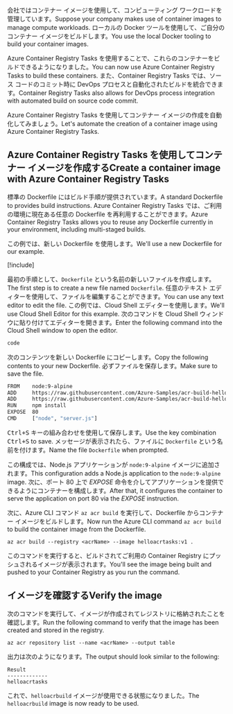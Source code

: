 <span data-ttu-id="9d7ea-101">会社ではコンテナー イメージを使用して、コンピューティング ワークロードを管理しています。</span><span class="sxs-lookup"><span data-stu-id="9d7ea-101">Suppose your company makes use of container images to manage compute workloads.</span></span> <span data-ttu-id="9d7ea-102">ローカルの Docker ツールを使用して、ご自分のコンテナー イメージをビルドします。</span><span class="sxs-lookup"><span data-stu-id="9d7ea-102">You use the local Docker tooling to build your container images.</span></span>

<span data-ttu-id="9d7ea-103">Azure Container Registry Tasks を使用することで、これらのコンテナーをビルドできるようになりました。</span><span class="sxs-lookup"><span data-stu-id="9d7ea-103">You can now use Azure Container Registry Tasks to build these containers.</span></span> <span data-ttu-id="9d7ea-104">また、Container Registry Tasks では、ソース コードのコミット時に DevOps プロセスと自動化されたビルドを統合できます。</span><span class="sxs-lookup"><span data-stu-id="9d7ea-104">Container Registry Tasks also allows for DevOps process integration with automated build on source code commit.</span></span>

<span data-ttu-id="9d7ea-105">Azure Container Registry Tasks を使用してコンテナー イメージの作成を自動化してみましょう。</span><span class="sxs-lookup"><span data-stu-id="9d7ea-105">Let's automate the creation of a container image using Azure Container Registry Tasks.</span></span>

## <a name="create-a-container-image-with-azure-container-registry-tasks"></a><span data-ttu-id="9d7ea-106">Azure Container Registry Tasks を使用してコンテナー イメージを作成する</span><span class="sxs-lookup"><span data-stu-id="9d7ea-106">Create a container image with Azure Container Registry Tasks</span></span>

<span data-ttu-id="9d7ea-107">標準の Dockerfile にはビルド手順が提供されています。</span><span class="sxs-lookup"><span data-stu-id="9d7ea-107">A standard Dockerfile to provides build instructions.</span></span> <span data-ttu-id="9d7ea-108">Azure Container Registry Tasks では、ご利用の環境に現在ある任意の Dockerfile を再利用することができます。</span><span class="sxs-lookup"><span data-stu-id="9d7ea-108">Azure Container Registry Tasks allows you to reuse any Dockerfile currently in your environment, including multi-staged builds.</span></span>

<span data-ttu-id="9d7ea-109">この例では、新しい Dockerfile を使用します。</span><span class="sxs-lookup"><span data-stu-id="9d7ea-109">We'll use a new Dockerfile for our example.</span></span>

<!-- Activate the sandbox -->
[!include[](../../../includes/azure-sandbox-activate.md)]

<span data-ttu-id="9d7ea-110">最初の手順として、`Dockerfile` という名前の新しいファイルを作成します。</span><span class="sxs-lookup"><span data-stu-id="9d7ea-110">The first step is to create a new file named `Dockerfile`.</span></span> <span data-ttu-id="9d7ea-111">任意のテキスト エディターを使用して、ファイルを編集することができます。</span><span class="sxs-lookup"><span data-stu-id="9d7ea-111">You can use any text editor to edit the file.</span></span> <span data-ttu-id="9d7ea-112">この例では、Cloud Shell エディターを使用します。</span><span class="sxs-lookup"><span data-stu-id="9d7ea-112">We'll use Cloud Shell Editor for this example.</span></span> <span data-ttu-id="9d7ea-113">次のコマンドを Cloud Shell ウィンドウに貼り付けてエディターを開きます。</span><span class="sxs-lookup"><span data-stu-id="9d7ea-113">Enter the following command into the Cloud Shell window to open the editor.</span></span>

```bash
code
```

<span data-ttu-id="9d7ea-114">次のコンテンツを新しい Dockerfile にコピーします。</span><span class="sxs-lookup"><span data-stu-id="9d7ea-114">Copy the following contents to your new Dockerfile.</span></span> <span data-ttu-id="9d7ea-115">必ずファイルを保存します。</span><span class="sxs-lookup"><span data-stu-id="9d7ea-115">Make sure to save the file.</span></span>

```bash
FROM    node:9-alpine
ADD     https://raw.githubusercontent.com/Azure-Samples/acr-build-helloworld-node/master/package.json /
ADD     https://raw.githubusercontent.com/Azure-Samples/acr-build-helloworld-node/master/server.js /
RUN     npm install
EXPOSE  80
CMD     ["node", "server.js"]
```

<span data-ttu-id="9d7ea-116"><kbd>Ctrl+S</kbd> キーの組み合わせを使用して保存します。</span><span class="sxs-lookup"><span data-stu-id="9d7ea-116">Use the key combination <kbd>Ctrl+S</kbd> to save.</span></span> <span data-ttu-id="9d7ea-117">メッセージが表示されたら、ファイルに `Dockerfile` という名前を付けます。</span><span class="sxs-lookup"><span data-stu-id="9d7ea-117">Name the file `Dockerfile` when prompted.</span></span>

<span data-ttu-id="9d7ea-118">この構成では、Node.js アプリケーションが `node:9-alpine` イメージに追加されます。</span><span class="sxs-lookup"><span data-stu-id="9d7ea-118">This configuration adds a Node.js application to the `node:9-alpine` image.</span></span> <span data-ttu-id="9d7ea-119">次に、ポート 80 上で *EXPOSE* 命令を介してアプリケーションを提供できるようにコンテナーを構成します。</span><span class="sxs-lookup"><span data-stu-id="9d7ea-119">After that, it configures the container to serve the application on port 80 via the *EXPOSE* instruction.</span></span>

<span data-ttu-id="9d7ea-120">次に、Azure CLI コマンド `az acr build` を実行して、Dockerfile からコンテナー イメージをビルドします。</span><span class="sxs-lookup"><span data-stu-id="9d7ea-120">Now run the Azure CLI command `az acr build` to build the container image from the Dockerfile.</span></span>

```azurecli
az acr build --registry <acrName> --image helloacrtasks:v1 .
```

<span data-ttu-id="9d7ea-121">このコマンドを実行すると、ビルドされてご利用の Container Registry にプッシュされるイメージが表示されます。</span><span class="sxs-lookup"><span data-stu-id="9d7ea-121">You'll see the image being built and pushed to your Container Registry as you run the command.</span></span>

## <a name="verify-the-image"></a><span data-ttu-id="9d7ea-122">イメージを確認する</span><span class="sxs-lookup"><span data-stu-id="9d7ea-122">Verify the image</span></span>

<span data-ttu-id="9d7ea-123">次のコマンドを実行して、イメージが作成されてレジストリに格納されたことを確認します。</span><span class="sxs-lookup"><span data-stu-id="9d7ea-123">Run the following command to verify that the image has been created and stored in the registry.</span></span>

```azurecli
az acr repository list --name <acrName> --output table
```

<span data-ttu-id="9d7ea-124">出力は次のようになります。</span><span class="sxs-lookup"><span data-stu-id="9d7ea-124">The output should look similar to the following:</span></span>

```console
Result
-------------
helloacrtasks
```

<span data-ttu-id="9d7ea-125">これで、`helloacrbuild` イメージが使用できる状態になりました。</span><span class="sxs-lookup"><span data-stu-id="9d7ea-125">The `helloacrbuild` image is now ready to be used.</span></span>
